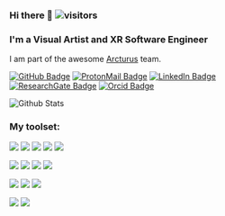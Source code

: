 ### Hi there 👋 ![visitors](https://visitor-badge.glitch.me/badge?page_id=FilipePires98)

### I'm a Visual Artist and XR Software Engineer
I am part of the awesome [Arcturus](https://arcturus.studio/) team.

[![GitHub Badge](https://img.shields.io/badge/-GitHub-c14438?style=plastic-square&logo=github&logoColor=white&color=181717)](https://github.com/FilipePires98)
[![ProtonMail Badge](https://img.shields.io/badge/-ProtonMail-c14438?style=plastic-square&logo=Protonmail&logoColor=white&link=mailto:fsnap@protonmail.com&color=263163)](mailto:nzioulis@gmail.com)
[![LinkedIn Badge](https://img.shields.io/badge/-LinkedIn-c14438?style=plastic-square&logo=linkedin&logoColor=white&color=0077B5)](https://www.linkedin.com/in/filipepires98/)
[![ResearchGate Badge](https://img.shields.io/badge/-ResearchGate-c14438?style=plastic-square&logo=researchgate&logoColor=white&color=00CCBB)](https://www.researchgate.net/profile/Filipe-Pires)
[![Orcid Badge](https://img.shields.io/badge/-Orcid-c14438?style=plastic-square&logo=orcid&logoColor=white&color=A6CE39)](https://orcid.org/0000-0003-2919-557X)
<!-- Icons available here: https://simpleicons.org/ -->

![Github Stats](https://github-readme-stats.vercel.app/api?username=FilipePires98&count_private=true&show_icons=true&theme=prussian)
<!-- [![Top Langs](https://github-readme-stats.vercel.app/api/top-langs/?username=FilipePires98&theme=prussian&langs_count=2)](https://github.com/FilipePires98) -->

### My toolset:

![](https://img.shields.io/badge/Code-Javascript-informational?style=flat&logo=javascript&logoColor=white&color=172f45)
![](https://img.shields.io/badge/Code-C++-informational?style=flat&logo=cplusplus&logoColor=white&color=172f45)
![](https://img.shields.io/badge/Code-C%20Sharp-informational?style=flat&logo=c-sharp&logoColor=white&color=172f45)
![](https://img.shields.io/badge/Code-Python-informational?style=flat&logo=python&logoColor=white&color=172f45)
![](https://img.shields.io/badge/Code-Tex-informational?style=flat&logo=latex&logoColor=white&color=172f45)

![](https://img.shields.io/badge/VFX-AfterEffects-informational?style=flat&logo=adobe&logoColor=white&color=172f45)
![](https://img.shields.io/badge/VFX-Houdini-informational?style=flat&logo=houdini&logoColor=white&color=172f45)
![](https://img.shields.io/badge/VFX-Blender-informational?style=flat&logo=blender&logoColor=white&color=172f45)
![](https://img.shields.io/badge/VFX-TouchDesigner-informational?style=flat&logo=cloudsmith&logoColor=white&color=172f45)

![](https://img.shields.io/badge/Editor-VS%20Code-informational?style=flat&logo=visual-studio-code&logoColor=white&color=172f45)
![](https://img.shields.io/badge/Editor-Unreal%20Engine-informational?style=flat&logo=unreal-engine&logoColor=white&color=172f45)
![](https://img.shields.io/badge/Editor-Unity3D-informational?style=flat&logo=unity&logoColor=white&color=172f45)

![](https://img.shields.io/badge/OS-Windows-informational?style=flat&logo=windows&logoColor=white&color=172f45)
![](https://img.shields.io/badge/OS-Ubuntu-informational?style=flat&logo=ubuntu&logoColor=white&color=172f45)

<!--
### Some projects I've been working on:
[![ReadMe Card](https://github-readme-stats.vercel.app/api/pin/?username=FilipePires98&repo=BusinessCard&title_color=ffffff&text_color=c9cacc&icon_color=2bbc8a&bg_color=1d1f21)](https://github.com/FilipePires98/BusinessCard)
-->






